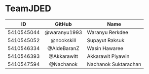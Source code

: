 # TeamJDED
| ID | GitHub | Name |
| ---------- |:-------:| -------------------- |
| 5410545044 | @waranyu1993 | Waranyu Rerkdee |
| 5410545052 | @nookskill | Supayut Raksuk |
| 5410546334 | @AldeBaranZ | Wasin Hawaree |
| 5410546393 | @Akkarawitt | Akkarawit Piyawin |
| 5410547594 | @Nachanok | Nachanok Suktarachan |
